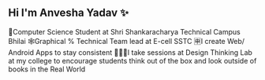 ## Hi I'm Anvesha Yadav ✨

🧠Computer Science Student at Shri Shankaracharya Technical Campus Bhilai
🕸️Graphical % Technical Team lead at E-cell SSTC 
🈸I create Web/ Android Apps to stay consistent 
👩🏻‍🏫I take sessions at Design Thinking Lab at my college to encourage students think out of the box and look outside of books in the Real World 
